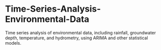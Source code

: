 # Time-Series-Analysis-Environmental-Data
Time series analysis of environmental data, including rainfall, groundwater depth, temperature, and hydrometry, using ARIMA and other statistical models.
